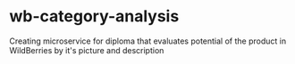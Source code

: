 # wb-category-analysis
Creating microservice for diploma that evaluates potential of the product in WildBerries by it's picture and description
